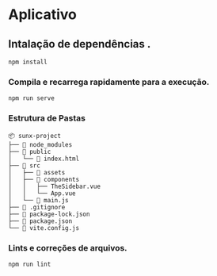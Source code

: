 # Aplicativo

## Intalação de dependências .
```
npm install
```

### Compila e recarrega rapidamente para a execução.
```
npm run serve
```
### Estrutura de Pastas
```
📦 sunx-project  
├── 📂 node_modules  
├── 📂 public 
│   └── 📄 index.html  
├── 📂 src  
│   ├── 📂 assets   
│   ├── 📂 components  
│   │   ├── TheSidebar.vue  
│   │   └── App.vue  
│   └── 📄 main.js  
├── 📄 .gitignore  
├── 📄 package-lock.json  
├── 📄 package.json  
└── 📄 vite.config.js  
```
### Lints e correções de arquivos.
```
npm run lint
```


